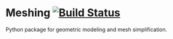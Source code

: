 # Meshing [![Build Status](https://travis-ci.org/prkumar/Meshing.svg?branch=master)](https://travis-ci.org/prkumar/Meshing)

Python package for geometric modeling and mesh simplification.
